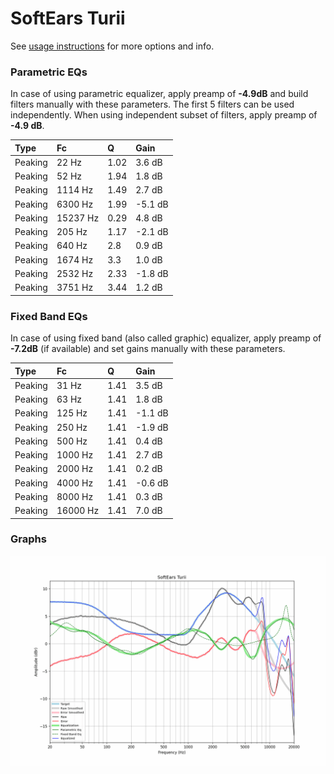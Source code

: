 # SoftEars Turii
See [usage instructions](https://github.com/jaakkopasanen/AutoEq#usage) for more options and info.

### Parametric EQs
In case of using parametric equalizer, apply preamp of **-4.9dB** and build filters manually
with these parameters. The first 5 filters can be used independently.
When using independent subset of filters, apply preamp of **-4.9 dB**.

| Type    | Fc       |    Q | Gain    |
|:--------|:---------|:-----|:--------|
| Peaking | 22 Hz    | 1.02 | 3.6 dB  |
| Peaking | 52 Hz    | 1.94 | 1.8 dB  |
| Peaking | 1114 Hz  | 1.49 | 2.7 dB  |
| Peaking | 6300 Hz  | 1.99 | -5.1 dB |
| Peaking | 15237 Hz | 0.29 | 4.8 dB  |
| Peaking | 205 Hz   | 1.17 | -2.1 dB |
| Peaking | 640 Hz   | 2.8  | 0.9 dB  |
| Peaking | 1674 Hz  | 3.3  | 1.0 dB  |
| Peaking | 2532 Hz  | 2.33 | -1.8 dB |
| Peaking | 3751 Hz  | 3.44 | 1.2 dB  |

### Fixed Band EQs
In case of using fixed band (also called graphic) equalizer, apply preamp of **-7.2dB**
(if available) and set gains manually with these parameters.

| Type    | Fc       |    Q | Gain    |
|:--------|:---------|:-----|:--------|
| Peaking | 31 Hz    | 1.41 | 3.5 dB  |
| Peaking | 63 Hz    | 1.41 | 1.8 dB  |
| Peaking | 125 Hz   | 1.41 | -1.1 dB |
| Peaking | 250 Hz   | 1.41 | -1.9 dB |
| Peaking | 500 Hz   | 1.41 | 0.4 dB  |
| Peaking | 1000 Hz  | 1.41 | 2.7 dB  |
| Peaking | 2000 Hz  | 1.41 | 0.2 dB  |
| Peaking | 4000 Hz  | 1.41 | -0.6 dB |
| Peaking | 8000 Hz  | 1.41 | 0.3 dB  |
| Peaking | 16000 Hz | 1.41 | 7.0 dB  |

### Graphs
![](./SoftEars%20Turii.png)